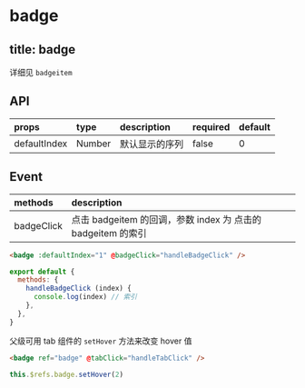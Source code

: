 # badge

title: badge
---

详细见 `badgeitem`

## API

| props | type | description | required | default |
|:---|:---|:---|:--|:---|
| defaultIndex | Number | 默认显示的序列 | false | 0 |

## Event

| methods | description |
|:---|:---|
| badgeClick | 点击 badgeitem 的回调，参数 index 为 点击的 badgeitem 的索引 |

``` html
<badge :defaultIndex="1" @badgeClick="handleBadgeClick" />
```

``` js
export default {
  methods: {
    handleBadgeClick (index) {
      console.log(index) // 索引
    },
  },
}
```

父级可用 tab 组件的 `setHover` 方法来改变 hover 值

``` html
<badge ref="badge" @tabClick="handleTabClick" />
```

``` js
this.$refs.badge.setHover(2)
```
